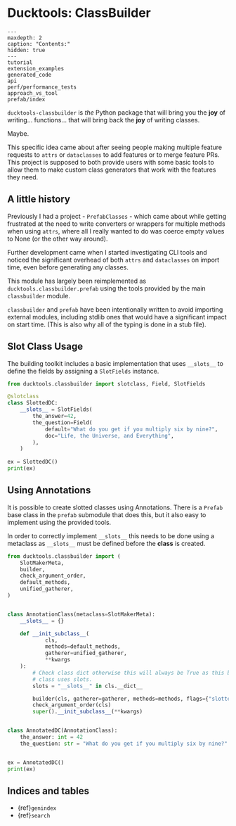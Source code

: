 # Ducktools: ClassBuilder #

```{toctree}
---
maxdepth: 2
caption: "Contents:"
hidden: true
---
tutorial
extension_examples
generated_code
api
perf/performance_tests
approach_vs_tool
prefab/index
```

`ducktools-classbuilder` is *the* Python package that will bring you the **joy**
of writing... functions... that will bring back the **joy** of writing classes.

Maybe.

This specific idea came about after seeing people making multiple feature requests
to `attrs` or `dataclasses` to add features or to merge feature PRs. This project
is supposed to both provide users with some basic tools to allow them to make 
custom class generators that work with the features they need.

## A little history ##

Previously I had a project - `PrefabClasses` - which came about while getting
frustrated at the need to write converters or wrappers for multiple methods when
using `attrs`, where all I really wanted to do was coerce empty values to None 
(or the other way around).

Further development came when I started investigating CLI tools and noticed the
significant overhead of both `attrs` and `dataclasses` on import time, even before
generating any classes.

This module has largely been reimplemented as `ducktools.classbuilder.prefab` using
the tools provided by the main `classbuilder` module.

`classbuilder` and `prefab` have been intentionally written to avoid importing external
modules, including stdlib ones that would have a significant impact on start time.
(This is also why all of the typing is done in a stub file).

## Slot Class Usage ##

The building toolkit includes a basic implementation that uses
`__slots__` to define the fields by assigning a `SlotFields` instance.

```python
from ducktools.classbuilder import slotclass, Field, SlotFields

@slotclass
class SlottedDC:
    __slots__ = SlotFields(
        the_answer=42,
        the_question=Field(
            default="What do you get if you multiply six by nine?",
            doc="Life, the Universe, and Everything",
        ),
    )
    
ex = SlottedDC()
print(ex)
```

## Using Annotations ##

It is possible to create slotted classes using Annotations.
There is a `Prefab` base class in the `prefab` submodule that does this,
but it also easy to implement using the provided tools.

In order to correctly implement `__slots__` this needs to be done
using a metaclass as `__slots__` must be defined before the **class**
is created.

```python
from ducktools.classbuilder import (
    SlotMakerMeta,
    builder,
    check_argument_order,
    default_methods,
    unified_gatherer,
)


class AnnotationClass(metaclass=SlotMakerMeta):
    __slots__ = {}

    def __init_subclass__(
            cls,
            methods=default_methods,
            gatherer=unified_gatherer,
            **kwargs
    ):
        # Check class dict otherwise this will always be True as this base
        # class uses slots.
        slots = "__slots__" in cls.__dict__

        builder(cls, gatherer=gatherer, methods=methods, flags={"slotted": slots})
        check_argument_order(cls)
        super().__init_subclass__(**kwargs)


class AnnotatedDC(AnnotationClass):
    the_answer: int = 42
    the_question: str = "What do you get if you multiply six by nine?"


ex = AnnotatedDC()
print(ex)
```

## Indices and tables ##

* {ref}`genindex`
* {ref}`search`
